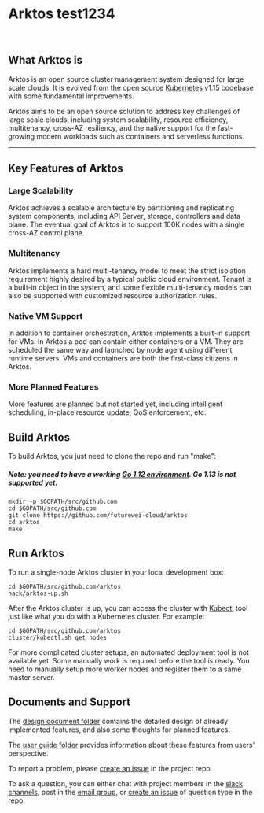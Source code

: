 # Arktos test1234

<br/>


## What Arktos is

Arktos is an open source cluster management system designed for large scale clouds. It is evolved from the open source [Kubernetes](https://github.com/kubernetes/kubernetesh) v1.15 codebase with some fundamental improvements. 

Arktos aims to be an open source solution to address key challenges of large scale clouds, including system scalability, resource efficiency, multitenancy, cross-AZ resiliency, and the native support for the fast-growing modern workloads such as containers and serverless functions. 

----

## Key Features of Arktos


### Large Scalability

Arktos achieves a scalable architecture by partitioning and replicating system components, including API Server, storage, controllers and data plane. The eventual goal of Arktos is to support 100K nodes with a single cross-AZ control plane.

### Multitenancy

Arktos implements a hard multi-tenancy model to meet the strict isolation requirement highly desired by a typical public cloud environment. Tenant is a built-in object in the system, and some flexible multi-tenancy models can also be supported with customized resource authorization rules.

### Native VM Support

In addition to container orchestration, Arktos implements a built-in support for VMs. In Arktos a pod can contain either containers or a VM. They are scheduled the same way and launched by node agent using different runtime servers. VMs and containers are both the first-class citizens in Arktos.


### More Planned Features

More features are planned but not started yet, including intelligent scheduling, in-place resource update, QoS enforcement, etc.


## Build Arktos


To build Arktos, you just need to clone the repo and run "make":

##### Note: you need to have a working [Go 1.12 environment](https://golang.org/doc/install). Go 1.13 is not supported yet.

```
mkdir -p $GOPATH/src/github.com
cd $GOPATH/src/github.com
git clone https://github.com/futurewei-cloud/arktos
cd arktos
make
```

## Run Arktos

To run a single-node Arktos cluster in your local development box:

```
cd $GOPATH/src/github.com/arktos
hack/arktos-up.sh
```

After the Arktos cluster is up, you can access the cluster with [Kubectl](https://kubernetes.io/docs/tasks/tools/install-kubectl/) tool just like what you do with a Kubernetes cluster. For example:

```
cd $GOPATH/src/github.com/arktos
cluster/kubectl.sh get nodes
```

For more complicated cluster setups, an automated deployment tool is not available yet. Some manually work is required before the tool is ready. You need to manually setup more worker nodes and register them to a same master server.   

## Documents and Support

The [design document folder](https://github.com/futurewei-cloud/arktos/tree/master/docs/design-proposals/) contains the detailed design of already implemented features, and also some thoughts for planned features.

The [user guide folder](https://github.com/futurewei-cloud/arktos/tree/master/docs/user-guide/) provides information about these features from users' perspective.

To report a problem, please [create an issue](https://github.com/futurewei-cloud/arktos/issues) in the project repo. 

To ask a question, you can either chat with project members in the [slack channels](http://arktosworkspace.slack.com/), post in the [email group](https://groups.google.com/forum/#!forum/arktos-user), or [create an issue](https://github.com/futurewei-cloud/arktos/issues) of question type in the repo.

